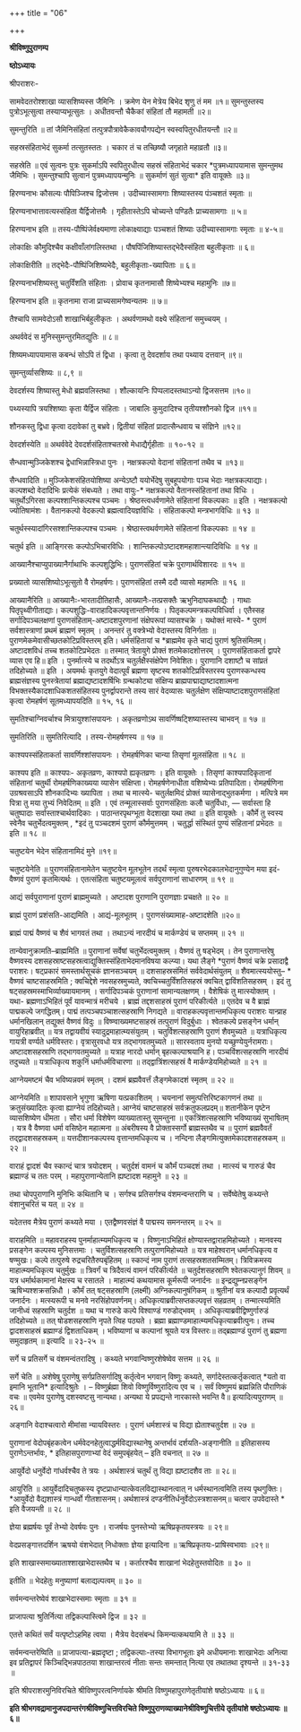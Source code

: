 +++
title = "06"

+++


<div id="pl-73228" claऽऽ="panel-layout">

<div id="pg-73228-0" claऽऽ="panel-grid panel-no-ऽtyle">

<div id="pgc-73228-0-0" claऽऽ="panel-grid-cell" weight="1">

<div id="panel-73228-0-0-0" claऽऽ="ऽo-panel widget widget_ऽow-editor panel-firऽt-child panel-laऽt-child" index="0" data-ऽtyle="{&quot;background_image_attachment&quot;ःfalऽe,&quot;background_diऽplay&quot;ः&quot;tile&quot;}">

<div claऽऽ="ऽo-widget-ऽow-editor ऽo-widget-ऽow-editor-baऽe">

<div claऽऽ="ऽiteorigin-widget-tinymce textwidget">

**श्रीविष्णुपुराणम्प**

**ष्ठोऽध्यायः**

 श्रीपराशरः-

सामवेदतरोश्शाखा व्यासशिष्यस्स जैमिनिः । क्रमेण येन मेत्रेय बिभेद शृणु तं मम ॥१॥ सुमन्तुस्तस्य पुत्रोऽभूत्सुत्वा तस्याप्यभूत्सुतः । अधीतवन्तौ चैकैकां संहितां तौ महामती ॥२॥

 सुमन्तुरिति ॥ तां जैमिनिसंहितां तत्पुत्रपौत्रावेकैकावयौगपद्येन स्वस्वपितुरधीतयन्तौ ॥२॥

सहस्रसंहिताभेदं सुकर्मा तत्सुतस्ततः । चकार तं च तच्छिष्यौ जगृहाते महाव्रतौ ॥३॥

 सहस्रेति ॥ एवं सुत्वनः पुत्रः सुकर्माऽपि स्वपितुरधीत्य सहस्रं संहिताभेदं चकार \*पुत्रमध्यापयामास सुमन्तुमथ जैमिभिः । सुमन्तुश्चापि सुत्वानं पुत्रमध्यापयन्मुनिः ॥ सुकर्माणं सुतं सुत्वा\* इति वायूक्तेः ॥३॥

हिरण्यनाभः कौसल्यः पौपिञ्जिश्च द्विजोत्तम । उदीच्यास्सामगाः शिष्यास्तस्य पंञ्चशतं स्मृताः ॥

हिरण्यनाभात्तावत्यस्संहिता यैर्द्विजोत्तमैः । गृहीतास्तेऽपि चोच्यन्ते पण्डितैः प्राच्यसामगाः ॥ ५॥

 हिरण्यनाभ इति ॥ तस्य-पौष्पिंजेर्वक्ष्यमाणा लोकाक्ष्याद्याः पञ्चशतं शिष्याः उदीच्यास्सामगाः स्मृताः ॥ ४-५॥

लोकाक्षिः कौमुदिश्चैव कक्षीवाँलांगलिस्तथा । पौषपिंजिशिष्यास्तद्भेदैस्संहिता बहुलीकृताः ॥ ६॥

 लोकाक्षिरीति ॥ तद्भेदैः-पौष्पिंजिशिष्यभेदैः, बहुलीकृताः-ख्यापिताः ॥ ६॥

हिरण्यनाभशिष्यस्तु चतुर्विंशति संहिताः । प्रोवाच कृतनामासौ शिष्येभ्यश्च महामुनिः ॥७॥

 हिरण्यनाभ इति ॥ कृतनामा राजा प्राच्यसामगेष्वन्यतमः ॥ ७॥

तैश्चापि सामवेदोऽसौ शाखाभिर्बहुलीकृतः । अथर्वणामथो वक्ष्ये संहितानां समुच्चयम् ।

 अथर्ववेदं स मुनिस्सुमन्तुरमितद्युतिः ॥ ८॥

शिष्यमध्यापयामास कबन्धं सोऽपि तं द्विधा । कृत्वा तु देवदर्शाय तथा पथ्याय दत्तवान् ॥९॥

 सुमन्तुर्व्यासशिष्यः ॥ ८,९ ॥

देवदर्शस्य शिष्यास्तु मेधो ब्रह्मवलिस्तथा । शौल्कायनिः पिप्पलादस्तथाऽन्यो द्विजसत्तम ॥१०॥

पथ्यस्यापि त्रयश्शिष्याः कृता यैर्द्विज संहिताः । जाबालिः कुमुदादिश्च तृतीयश्शौनको द्विज ॥११॥

शौनकस्तु द्विधा कृत्वा ददावेकां तु बभ्रवे। द्वितीयां संहितां प्रादात्सैन्धवाय च संज्ञिने ॥१२॥

 देवदर्शस्येति ॥ अथर्ववेदे देवदर्शसंहिताश्चतस्रो मेधाद्यैर्गृहीताः ॥ १०-१२ ॥

सैन्धवान्मुञ्जिकेशश्च द्वेधाभिन्नास्त्रिधा पुनः । नक्षत्रकल्पो वेदानां संहितानां तथैव च ॥१३॥

 सैन्धवादिति ॥ मुञ्जिकेशसंहितयोशिष्या अन्येऽष्टौ ययोर्भेदेषु सुबहूपयोगाः पञ्च भेदाः नक्षत्रकल्पाद्याः। कल्पशब्दो वेदादिभिः प्रत्येकं संबध्यते । तथा वायुः-\* नक्षत्रकल्पो वैतानस्संहितानां तथा विधिः । चतुर्थोऽगिरसा कल्पश्शान्तिकल्पश्च पञ्चमः । श्रेष्ठस्त्वधर्वणामेते संहितानां विकल्पकाः ॥ इति । नक्षत्रकल्पो ज्योतिषामंशः । वैतानकल्पो वेदकल्पो ब्रह्मत्वादियज्ञविधिः । संहिताकल्पो मन्त्रभागविधिः ॥ १३ ॥

चतुर्थस्स्यादांगिरसश्शान्तिकल्पश्च पञ्चमः । श्रेष्ठास्त्वथर्वणामेते संहितानां विकल्पकाः ॥ १४ ॥

 चतुर्थ इति ॥ आङ्गिरसः कल्पोऽभिचारविधिः । शान्तिकल्पोऽष्टादशमहाशान्त्यादिविधिः ॥ १४ ॥

आख्यानैश्चाप्युपाख्यानैर्गाथाभिः कल्पशुद्धिभिः। पुराणसंहितां चक्रे पुराणार्थविशारदः ॥ १५ ॥

प्रख्यातो व्यासशिष्योऽभूत्सुतो वै रोमहर्षणः। पुराणसंहितां तस्मै ददौ व्यासो महामतिः ॥ १६ ॥

 आख्यानैरिति ॥ आख्यानैःः-भारतादीतिहासैः, आख्यानैः-तत्प्रसक्तैः ऋभुनिदाघकथाद्यैः । गाथाः पितृपृथ्वीगीताद्याः। कल्पशुद्धिः-वाराहादिकल्पवृत्तान्तनिर्णयः । पितृकल्पमन्त्रकल्पविधिर्वा । एतैस्सह सर्गादिपञ्चलक्षणां पुराणसंहिताम्-अष्टादशपुरणानां संक्षेपरूपां व्यासश्चक्रे । यथोक्तं मास्ये- \* पुराणं सर्वशास्त्राणां प्रथमं ब्राह्मणं स्मृतम् । अनन्तरं तु वक्त्रेभ्यो वेदास्तस्य विनिर्गताः ॥ पुराणमेकमेवासीच्छतकोटिप्रविस्तरम् इति। धर्मसंहितायां च \*ब्राह्ममेव कृते चाद्यं पुराणं श्रुतिसंमितम्। अष्टादशविधं तच्च शतकोटिप्रभेदतः ॥ तस्मात् त्रेतायुगे प्रोक्तं शतमेकादशोत्तरम् । पुराणसंहिताकर्ता द्वापरे व्यास एव हि॥ इति । पुनर्मात्स्ये च तदर्थोऽत्र चतुर्लक्षैस्संक्षेपेण निवेशितः। पुराणानि दशाष्टौ च सांप्रतं तदिहोच्यते ॥ इति । अयमर्थः कृतयुगे वेदात्पूर्वं ब्रह्मणा सृष्टस्य शतकोटिप्रविस्तरस्य पुराणस्कन्धस्य ब्राह्मसंज्ञस्य पुनस्त्रेतायां ब्रह्माद्यष्टादशर्षिभिः ग्रन्थकोट्या संक्षिप्य ब्राह्मपाद्माद्याष्टादशात्मना विभक्तस्यैकादशाधिकशतसंहितस्य पुनर्द्वापरान्ते तस्य सारं वेदव्यासः चतुर्लक्षेण संक्षिप्याष्टादशपुराणसंहितां कृत्वा रोमहर्षणं सूतमध्यापयदिति ॥ १५, १६ ॥

सुमतिश्चाग्निवर्चाश्च मित्रायुश्शांसपायनः । अकृतव्रणोऽथ सावर्णिष्षट्शिष्यास्तस्य चाभवन् ॥ १७ ॥

 सुमतिरिति ॥ सुमतिरित्यादि । तस्य-रोमहर्षणस्य ॥ १७ ॥

काश्यपस्संहिताकर्ता सावर्णिश्शांसपायनः । रोमहर्षणिका चान्या तिसृणां मूलसंहिता ॥ १८ ॥

 काश्यप इति ॥ काश्यपः- अकृतव्रणः, काश्यपो ह्यकृतव्रणः । इति वायूक्तेः । तिसृणां काश्यपादिकृतानां संहितानां चतुर्थी रोमहर्षणिकाख्यया व्यासेन संक्षिप्ता। रोमहर्षणेनाधीता वशिष्येभ्यः प्रतिपादिता। रोमहर्षणिना उग्रश्रवसाऽपि शौनकादिभ्यः ख्यापिता । तथा च मात्स्ये- चतुर्लक्षमिदं प्रोक्तं व्यासेनाद्भुतकर्मणा । मत्पित्रे मम पित्रा तु मया तुभ्यं निवेदितम् ॥ इति । एवं तन्मूलास्सर्वाः पुराणसंहिताः कलौ चतुर्विधाः, —
सर्वास्ता हि चतुष्पादाः सर्वास्ताश्चार्थवादिकाः । पाठान्तरपृथग्भूता वेदशाखा यथा तथा ॥ इति वायूक्तेः । कौर्मे तु स्वस्य स्वेनैव चतुर्भेदत्वमुक्तम् , \*इदं तु पञ्चदशमं पुराणं कौर्ममुत्तमम् । चतुर्द्धा संस्थितं पुण्यं संहितानां प्रभेदतः ॥ इति ॥ १८ ॥

चतुष्टयेन भेदेन संहितानामिदं मुने ॥१९॥

 चतुष्टयेनेति ॥ पुराणसंहितानामेतेन चतुष्टयेन मूलभूतेन तदर्थं स्मृत्वा पुरुषरभेदकालभेदानुगुण्येन मया इदं-वैष्णवं पुराणं कृतमित्यर्थः । एतत्संहिता चतुष्टयमूलत्वं सर्वपुराणानां साधारणम् ॥ १९ ॥

आद्यं सर्वपुराणानां पुराणं ब्राह्ममुच्यते । अष्टादश पुराणानि पुराणज्ञाः प्रचक्षते ॥ २० ॥

 ब्राह्मं पुराणं प्रशंसति-आद्यमिति । आद्यं-मूलभूतम् । पुराणसंख्यामाह-अष्टादशेति ॥२०॥

ब्राह्मं पाद्मं वैष्णवं च शैवं भागवतं तथा । तथाऽन्यं नारदीयं च मार्कण्डेयं च सप्तमम् ॥ २१ ॥

 तान्येवानुक्रामति–ब्राह्ममिति ॥ पुराणानां सर्वेषां चतुर्भेदत्वमुक्तम् । वैष्णवं तु षड्भेदम् । तेन पुराणान्तरेषु वैष्णवस्य दशसहस्राष्टसहस्रत्वाद्युक्तिस्संहिताभेदमानविषया कल्प्या। यथा लैङ्गे \*पुराणं वैष्णवं चक्रे प्रसादाद्वै पराशरः। षट्प्रकारं समस्तार्थसूचकं ज्ञानसञ्चयम् ॥ दशसाहस्रसंमितं सर्ववेदार्थसंयुतम् ॥ शैवमात्स्ययोस्तु– \* वैष्णवं चाष्टसाहस्रमिति ; क्वचिद्देशे नवसहस्रमुच्यते, क्वचिच्चतुर्विंशतिसहस्रं क्वचित् द्वाविंशतिसहस्रम् । इदं तु षट्सहस्रमस्माभिर्व्याख्यायमानम् । सर्गादिपञ्चकं पुराणानां सामान्यलक्षणम् । वैशेषिकं तु मात्स्योक्तम् । यथा- ब्रह्मणाऽभिहितं पूर्वं यावन्मात्रं
मरीचये । ब्राह्मं तद्दशसाहस्रं पुराणं परिकीर्त्यते ॥ एतदेव च वै
ब्राह्मं पाद्मकल्पे जगद्धितम्। पाद्मं तत्पञ्चपञ्चाशत्सहस्राणि निगद्यते ॥ वाराहकल्पवृत्तान्तमधिकृत्य पराशरः यान्प्राह धर्मानखिलान् तद्युक्तं वैष्णवं विदुः ॥ विष्ण्वाख्यमष्टसाहस्रं तत्पुराणं विदुर्बुधाः । श्वेतकल्पे प्रसङ्गेन धर्मान् वायुरिहाब्रवीत् ॥ यत्र तद्वायवीयं स्यादुद्रमाहात्म्यसंयुतम् । चतुर्विशत्सहस्राणि पुराणं शैवमुच्यते ॥ यत्राधिकृत्य गायत्री वर्ण्यते धर्मविस्तरः। वृत्रासुरवधो यत्र तद्भागवतमुच्यते ॥ सारस्वताय मुनयो यच्छुण्येयुर्नरामराः। अष्टादशसहस्राणि तद्भागवतमुच्यते ॥ यत्राह नारदो धर्मान् बृहत्कल्पाश्रयानि ह। पञ्चविंशत्सहस्राणि नारदीयं तदुच्यते ॥ यत्राधिकृत्य शकुनिं धर्माधर्मविचारणा ॥ तद्द्वात्रिंशत्सहस्रं वै मार्कण्डेयमिहोच्यते ॥ २१ ॥

आग्नेयमष्टमं चैव भविष्यन्नवमं स्मृतम् । दशमं ब्रह्मवैवर्त्तं लैङ्गमेकादशं स्मृतम् ॥ २२ ॥

 आग्नेयमिति ॥ शापावसाने भृगुणा ऋषिणा यत्प्रकाशितम् । चयनानां समुत्पत्तिरिष्टकागणनं तथा ॥ क्रतुसंख्यादितः कृत्वा ह्याग्नेयं तदिहोच्यते। आग्नेयं चाष्टसाहस्रं सर्वक्रतुफलप्रदम्॥ शतानीकेन पृष्टेन व्यासशिष्येण धीमता । सौरा धर्मा विशेषेण व्याख्यातास्तु सुमन्तुना ॥ एकत्रिंशत्सहस्राणि भविष्याख्यं सुभाषितम् । यत्र वै वैष्णवा धर्मा वसिष्ठेन महात्मना ॥ अंबरीषस्य वै प्रोक्तास्सर्गो ब्राह्मस्तथैव च ॥ पुराणं ब्रह्मवैवर्तं तद्द्वादशसहस्रकम् ॥ यत्तदीशानकल्पस्य वृत्तान्तमधिकृत्य च । नन्दिना लैङ्गमित्युक्तमेकादशसहस्रकम् ॥ २२ ॥

वाराहं द्वादशं चैव स्कान्दं चात्र त्रयोदशम् । चतुर्दशं वामनं च कौर्मं पञ्चदशं तथा । मात्स्यं च गारुडं चैव ब्रह्माण्डं च ततः परम् । महापुराणान्येतानि ह्यष्टादश महामुने ॥ २३ ॥

तथा चोपपुराणानि मुनिभिः कथितानि च । सर्गश्च प्रतिसर्गश्च वंशमन्वन्तराणि च । सर्वेष्वेतेषु कथ्यन्ते वंशानुचरितं च यत् ॥ २४ ॥

यदेतत्तव मैत्रेय पुराणं कथ्यते मया । एतद्वैष्णवसंज्ञं वै पाद्मस्य समनन्तरम् ॥ २५ ॥

 वाराहमिति ॥ महावराहस्य पुनर्माहात्म्यमधिकृत्य च । विष्णुनाऽभिहितं क्षोण्यास्तद्वाराहमिहोच्यते । मानवस्य प्रसङ्गेन
कल्पस्य मुनिसत्तमाः । चतुर्विशत्सहस्राणि तत्पुराणमिहोच्यते ॥ यत्र माहेश्वरान् धर्मानधिकृत्य व षण्मुखः। कल्पे तत्पुरुषे रुद्रचरितैरुपबृंहितम् ॥ स्कान्दं नाम पुराणं तत्सहस्रशतसम्मितम्। त्रिविक्रमस्य माहात्म्यमधिकृत्य चतुर्मुखः ॥ त्रिवर्गं च त्रिदैवत्यं वामनं परिकीर्त्यते ॥ चतुर्दशसहस्राणि श्वेतकल्पानुगं शिवम् ॥ यत्र धर्मार्थकामानां मेक्षस्य च रसातले । माहात्म्यं कथयामास कूर्मरूपी जनार्दनः ॥ इन्द्रद्युम्नप्रसङ्गेन ऋषिभ्यश्शक्रसन्निधौ । कौर्मं तत् षट्सहस्राणि (लक्ष्मी) अग्निकल्पानुषंगिकम् ॥ श्रुतीनां यत्र कल्पादौ प्रवृत्यर्थं जनार्दनः । मत्स्यरूपी च मनवे नरसिंहोपवर्णनम्। अधिकृत्याब्रवीत्सप्तकल्पवृत्तं सहव्रतम् । तन्मात्स्यमिति जानीध्वं सहस्राणि चतुर्दश ॥ यथा च गारुडे कल्पे विश्वाण्डं गरुडोद्भवम् । अधिकृत्याब्रवीद्विष्णुर्गारुडं तदिहोच्यते ॥ तत् षोडशसहस्राणि नृपते त्विह पठ्यते । ब्रह्मा ब्रह्माण्डमाहात्म्यमधिकृत्याब्रवीत्पुनः। तच्च द्वादशसाहस्रं ब्रह्माण्डं द्विशताधिकम् । भविष्याणां च कल्पानां श्रूयते यत्र विस्तरः॥ तद्ब्रह्माण्डं पुराणं तु ब्रह्मणा समुदाहृतम् ॥ इत्यादि ॥ २३-२५ ॥

सर्गे च प्रतिसर्गे च वंशमन्वंतरादिषु । कथ्यते भगवान्विष्णुरशेषेष्वेव सत्तम ॥ २६ ॥

 सर्गे चेति ॥ अशेषेषु पुराणेषु सर्गप्रतिसर्गादिषु कर्तृत्वेन भगवान् विष्णुः कथ्यते, सर्गादेस्तत्कर्तृकत्वात् \*यतो वा इमानि भूतानि\* इत्यादिश्रुतेः । – विष्णुर्ब्रह्मा शिवो विष्णुर्विष्णुरादित्य एव च । सर्वं विष्णुमयं ब्रह्मन्निति पौराणिकं वचः ॥ एवमेव पुराणेषु दशस्वष्टसु नान्यथा। अन्यथा ये प्रपद्यन्ते नारकास्ते भवन्ति वै॥ इत्यादित्यपुराणम् ॥२६॥

अङ्गानि वेदाश्चत्वारो मीमांसा न्यायविस्तरः । पुराणं धर्मशास्त्रं च विद्या ह्येताश्चतुर्दश ॥ २७ ॥

 पुराणानां वेदोपबृंहकत्वेन धर्मवेदनहेतुत्वाद्धर्मविद्यास्थानेषु अन्तर्भावं दर्शयति-अङ्गानीति ॥ इतिहासस्य पुराणेऽन्तर्भावः, \* इतिहासपुराणाभ्यां वेदं समुपबृंहयेत् – इति वचनात् ॥ २७ ॥

आयुर्वेदो धनुर्वेदो गांधर्वश्चैव ते त्रयः । अर्थशास्त्रं चतुर्थं तु विद्या ह्यष्टादशैव ताः ॥ २८॥

 आयुरिति ॥ आयुर्वेदादिचतुष्कस्य दृष्टप्राधान्यात्केवलविद्यास्थानत्वात् न धर्मस्थानत्वमिति तस्य पृथगुक्तिः। \*आयुर्वेदो वैद्यशास्त्रं गान्धर्वो गीतशासनम्। अर्थशास्त्रं दण्डनीतिर्धनुर्वेदोऽस्त्रशासनम्॥ चत्वार उपवेदास्ते \* इति वैजयन्ती ॥ २८ ॥

ज्ञेया ब्रह्मर्षयः पूर्वं तेभ्यो देवर्षयः पुनः । राजर्षयः पुनस्तेभ्यो ऋषिप्रकृतयस्त्रयः ॥ २९॥

 वेदप्रसङ्गात्तदर्शिन ऋषयो वंशभेदात् निधोक्ताः ज्ञेया इत्यादिना ॥ ऋषिप्रकृतयः-प्राषिस्वभावाः ॥२९॥

इति शाखास्समाख्याताश्शाखाभेदास्तथैव च । कर्तारश्चैव शाखानां भेदहेतुस्तवोदितः ॥ ३० ॥

 इतीति ॥ भेदहेतुः मनुष्याणां बलाद्यल्पत्वम् ॥ ३० ॥

सर्वमन्वन्तरेष्वेवं शाखाभेदास्समाः स्मृताः ॥ ३१ ॥

प्राजापत्या श्रुतिर्नित्या तद्विकल्पास्त्विमे द्विज ॥ ३२ ॥

एतत्ते कथितं सर्वं यत्पृष्टोऽहमिह त्वया । मैत्रेय वेदसंबन्धं किमन्यत्कथयामि ते ॥ ३३ ॥

 सर्वमन्वन्तरेष्विति ॥ प्राजापत्या-ब्रह्मदृष्टा ; तद्विकल्पाः-तस्या विभागभूताः इमे अधीयमानाः शाखाभेदाः अनित्या इव प्रतिद्वापरं किञ्चिद्भिन्नपाठतया शाखान्तरत्वं नीताः सन्तः समन्तात् नित्या एव तथातथा दृश्यन्ते ॥ ३१-३३ ॥

इति श्रीपराशरमुनिविरचिते श्रीविष्णुपरत्वनिर्णायके श्रीमति विष्णुमहापुराणेतृतीयांशे षष्ठोऽध्यायः ॥ ६॥

**इति श्रीभगवद्रामानुजपदान्तरंगश्रीविष्णुचित्तविरचिते विष्णुपुराणव्याख्यानेश्रीविष्णुचित्तीये तृतीयांशे षष्ठोऽध्यायः ॥ ६॥**














